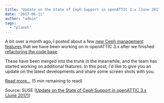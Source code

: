 ```yaml
---
title: "Update on the State of Ceph Support in openATTIC 3.x (June 2017)"
date: "2017-06-11"
author: "admin"
tags: 
  - "planet"
---
```


A bit over a month ago, I posted about a few [new Ceph management features](/posts/sneak-preview-upcoming-ceph-management-features/) that we have been working on in openATTIC 3.x after we finished [refactoring the code base](/posts/implementing-a-more-scalable-storage-management-framework-in-openattic-30/).

These have been merged into the trunk in the meanwhile, and the team has started working on additional features. In this post, I'd like to give you an update on the latest developments and share some screen shots with you.

[Read more…](/posts/the-state-of-ceph-support-in-openattic-3x-june-2017/) (5 min remaining to read)

Source: SUSE ([Update on the State of Ceph Support in openATTIC 3.x (June 2017)](https://www.openattic.org/posts/the-state-of-ceph-support-in-openattic-3x-june-2017/))
